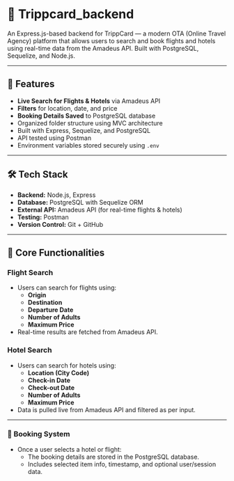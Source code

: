 # 🧳 Trippcard_backend

An Express.js-based backend for TrippCard — a modern OTA (Online Travel Agency) platform that allows users to search and book flights and hotels using real-time data from the Amadeus API. Built with PostgreSQL, Sequelize, and Node.js.

---

## 🚀 Features

- **Live Search for Flights & Hotels** via Amadeus API
- **Filters** for location, date, and price
- **Booking Details Saved** to PostgreSQL database
- Organized folder structure using MVC architecture
- Built with Express, Sequelize, and PostgreSQL
- API tested using Postman
- Environment variables stored securely using `.env`

---

## 🛠️ Tech Stack

- **Backend:** Node.js, Express
- **Database:** PostgreSQL with Sequelize ORM
- **External API:** Amadeus API (for real-time flights & hotels)
- **Testing:** Postman
- **Version Control:** Git + GitHub

---

## 📌 Core Functionalities

### Flight Search
- Users can search for flights using:
  - **Origin**
  - **Destination**
  - **Departure Date**
  - **Number of Adults**
  - **Maximum Price**
- Real-time results are fetched from Amadeus API.


### Hotel Search
- Users can search for hotels using:
  - **Location (City Code)**
  - **Check-in Date**
  - **Check-out Date**
  - **Number of Adults**
  - **Maximum Price**
- Data is pulled live from Amadeus API and filtered as per input.

---

### 📝 Booking System
- Once a user selects a hotel or flight:
  - The booking details are stored in the PostgreSQL database.
  - Includes selected item info, timestamp, and optional user/session data.

